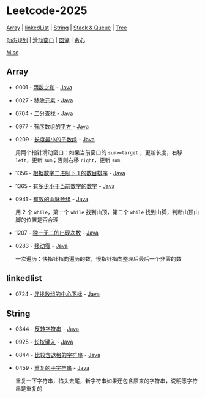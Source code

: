 # Leetcode-2025


[Array](#array) | [linkedList](#linkedlist) | [String](#string) | [Stack & Queue](#stack--queue) | [Tree](#tree)

[动态规划](#动态规划) | [滑动窗口](#滑动窗口) | [回溯](#回溯) | [贪心](#贪心)

[Misc](#misc)


## Array


- 0001 - [两数之和](https://leetcode.cn/problems/two-sum/description/) - [Java](java/src/main/java/q0001/Solution.java)


- 0027 - [移除元素](https://leetcode.cn/problems/remove-element/description/) - [Java](java/src/main/java/q0027/Solution.java)


- 0704 - [二分查找](https://leetcode.cn/problems/binary-search/description/) - [Java](java/src/main/java/q0704/Solution.java)


- 0977 - [有序数组的平方](https://leetcode.cn/problems/squares-of-a-sorted-array/description/) - [Java](java/src/main/java/0977/Solution.java)


- 0209 - [长度最小的子数组](https://leetcode.cn/problems/minimum-size-subarray-sum/description/) - [Java](java/src/main/java/q0209/Solution.java)

  用两个指针滑动窗口：如果当前窗口的 `sum>=target` ，更新长度，右移 `left`，更新 `sum`；否则右移 `right`，更新 `sum`


- 1356 - [根据数字二进制下 1 的数目排序](https://leetcode.cn/problems/sort-integers-by-the-number-of-1-bits/description/) - [Java](java/src/main/java/q1356/Solution.java)


- 1365 - [有多少小于当前数字的数字](https://leetcode.cn/problems/how-many-numbers-are-smaller-than-the-current-number/description/) - [Java](java/src/main/java/q1365/Solution.java)


- 0941 - [有效的山脉数组](https://leetcode.cn/problems/valid-mountain-array/) - [Java](java/src/main/java/q0941/Solution.java)

  用 2 个 `while`，第一个 `while` 找到山顶，第二个 `while` 找到山脚，判断山顶山脚的位置是否合理

- 1207 - [独一无二的出现次数](https://leetcode.cn/problems/unique-number-of-occurrences/description/) - [Java](java/src/main/java/q1207/Solution.java)


- 0283 - [移动零](https://leetcode.cn/problems/move-zeroes/description/) - [Java](java/src/main/java/q0283/Solution.java)

  一次遍历：快指针指向遍历的数，慢指针指向整理后最后一个非零的数


## linkedlist


- 0724 - [寻找数组的中心下标](https://leetcode.cn/problems/find-pivot-index/description/) - [Java](java/src/main/java/q0724/Solution.java)


## String

- 0344 - [反转字符串](https://leetcode.cn/problems/reverse-string/description/) - [Java](java/src/main/java/q0344/Solution.java)


- 0925 - [长按键入](https://leetcode.cn/problems/long-pressed-name/description/) - [Java](java/src/main/java/q0925/Solution.java)


- 0844 - [比较含退格的字符串](https://leetcode.cn/problems/backspace-string-compare/description/) - [Java](java/src/main/java/q0844/Solution.java)


- 0459 - [重复的子字符串](https://leetcode.cn/problems/repeated-substring-pattern/) - [Java](java/src/main/java/q0459/Solution.java)

  重复一下字符串，掐头去尾，新字符串如果还包含原来的字符串，说明愿字符串是重复的

